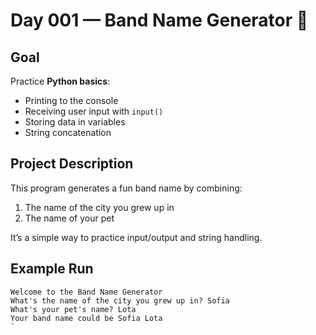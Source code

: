 # Day 001 — Band Name Generator 🎵

## Goal
Practice **Python basics**:
- Printing to the console
- Receiving user input with `input()`
- Storing data in variables
- String concatenation

## Project Description
This program generates a fun band name by combining:
1. The name of the city you grew up in
2. The name of your pet

It’s a simple way to practice input/output and string handling.

## Example Run
```text
Welcome to the Band Name Generator
What's the name of the city you grew up in? Sofia
What's your pet's name? Lota
Your band name could be Sofia Lota
`
